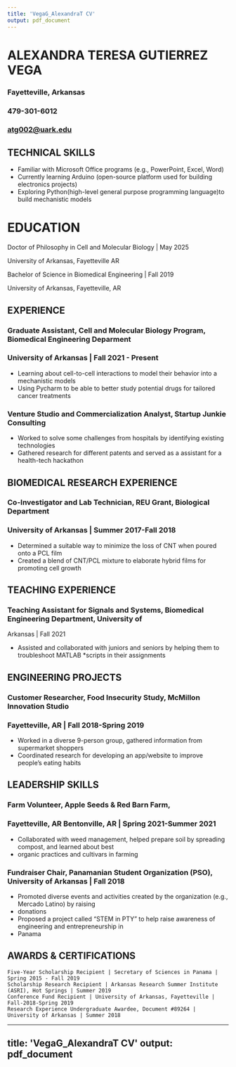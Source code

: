 ```yaml
---
title: 'VegaG_AlexandraT CV'
output: pdf_document
---
```



# ALEXANDRA TERESA GUTIERREZ VEGA
### Fayetteville, Arkansas
### 479-301-6012 
### atg002@uark.edu  
 
## TECHNICAL SKILLS


* Familiar with Microsoft Office programs (e.g., PowerPoint, Excel, Word)
* Currently learning Arduino (open-source platform used for building electronics projects) 
* Exploring Python(high-level general purpose programming language)to build mechanistic models

# EDUCATION


Doctor of Philosophy in Cell and Molecular Biology      | May 2025
 
University of Arkansas, Fayetteville AR

Bachelor of Science in Biomedical Engineering 		| Fall 2019
             
University of Arkansas, Fayetteville, AR		

## EXPERIENCE

### Graduate Assistant, Cell and Molecular Biology Program, Biomedical Engineering Deparment 
### University of Arkansas | Fall 2021 - Present
* Learning about cell-to-cell interactions to  model their behavior into a mechanistic models 
* Using Pycharm to be able to better study potential drugs for tailored cancer treatments

### Venture Studio and Commercialization Analyst, Startup Junkie Consulting

* Worked to solve some challenges from hospitals by identifying existing technologies 
* Gathered research for different patents and served as a assistant for a health-tech hackathon

## BIOMEDICAL RESEARCH EXPERIENCE


### Co-Investigator and Lab Technician, REU Grant, Biological Department
### University of Arkansas | Summer 2017-Fall 2018                                                      
  
* Determined a suitable way to minimize the loss of CNT when poured onto a PCL film
* Created a blend of CNT/PCL mixture to elaborate hybrid films for promoting cell growth


## TEACHING EXPERIENCE

 
### Teaching Assistant for Signals and Systems, Biomedical Engineering Department, University of 
Arkansas | Fall 2021
* Assisted and collaborated with juniors and seniors by helping them to troubleshoot MATLAB 
   *scripts in their assignments


## ENGINEERING PROJECTS


### Customer Researcher, Food Insecurity Study, McMillon Innovation Studio 
### Fayetteville, AR | Fall 2018-Spring 2019 

* Worked in a diverse 9-person group, gathered information from supermarket shoppers 
* Coordinated research for developing an app/website to improve people’s eating habits

## LEADERSHIP SKILLS


### Farm Volunteer, Apple Seeds & Red Barn Farm,
### Fayetteville, AR Bentonville, AR | Spring 2021-Summer 2021
* Collaborated with weed management, helped prepare soil by spreading compost, and learned about best 
* organic practices and cultivars in farming
### Fundraiser Chair, Panamanian Student Organization (PSO), University of Arkansas | Fall 2018
* Promoted diverse events and activities created by the organization (e.g., Mercado Latino) by raising 
* donations
* Proposed a project called “STEM in PTY” to help raise awareness of engineering and entrepreneurship in 
* Panama

## AWARDS & CERTIFICATIONS


    Five-Year Scholarship Recipient | Secretary of Sciences in Panama | Spring 2015 - Fall 2019                                                                                                      
    Scholarship Research Recipient | Arkansas Research Summer Institute (ASRI), Hot Springs | Summer 2019
    Conference Fund Recipient | University of Arkansas, Fayetteville | Fall-2018-Spring 2019
    Research Experience Undergraduate Awardee, Document #89264 | University of Arkansas | Summer 2018
 
---
title: 'VegaG_AlexandraT CV'
output: pdf_document
---
















 



                                     
                                     






 



                                     
                                    
